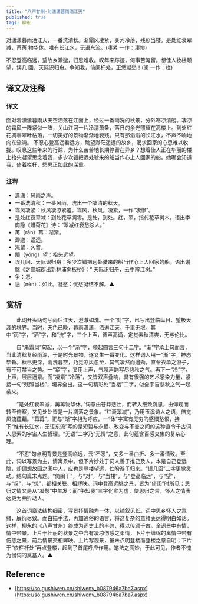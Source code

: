```yaml
---
title: "八声甘州·对潇潇暮雨洒江天"
published: true
tags: 柳永
---
```


对潇潇暮雨洒江天，一番洗清秋。渐霜风凄紧，关河冷落，残照当楼。是处红衰翠减，苒苒
物华休。唯有长江水，无语东流。(凄紧 一作：凄惨)

不忍登高临远，望故乡渺邈，归思难收。叹年来踪迹，何事苦淹留。想佳人妆楼颙望，误几
回、天际识归舟。争知我，倚阑杆处，正恁凝愁！(阑 一作：栏)

## 译文及注释

### 译文

面对着潇潇暮雨从天空洒落在江面上，经过一番雨洗的秋景，分外寒凉清朗。凄凉的霜风一阵紧似一阵，关山江河一片冷清萧条，落日的余光照耀在高楼上。到处红花凋零翠叶枯落，一切美好的景物渐渐地衰残。只有那滔滔的长江水，不声不响地向东流淌。
不忍心登高遥看远方，眺望渺茫遥远的故乡，渴求回家的心思难以收拢。叹息这些年来的行踪，为什么苦苦地长期停留在异乡？想着佳人正在华丽的楼上抬头凝望思念着我，多少次错把远处驶来的船当作心上人回家的船。她哪会知道我，倚着栏杆，愁思正如此的深重。

### 注释

- 潇潇：风雨之声。
- 一番洗清秋：一番风雨，洗出一个凄清的秋天。
- 霜风凄紧：秋风凄凉紧迫。霜风，秋风。凄紧，一作“凄惨”。
- 是处红衰翠减：到处花草凋零。是处，到处。红，翠，指代花草树木。语出李商隐《赠荷花》诗：“翠减红衰愁杀人。”
- 苒（rǎn）苒：渐渐。
- 渺邈：遥远。
- 淹留：久留。
- 颙（yóng）望：抬头远望。
- 误几回、天际识归舟：多少次错把远处驶来的船当作心上人回家的船。语出谢朓《之宣城郡出新林浦向板桥》：“ 天际识归舟，云中辨江树。”
- 争：怎。
- 恁（nèn）：如此。凝愁：忧愁凝结不解。▲

## 赏析

　　此词开头两句写雨后江天，澄澈如洗。一个“对”字，已写出登临纵目、望极天涯的境界。当时，天色已晚，暮雨潇潇，洒遍江天，千里无垠。其中“雨”字，“洒”字，和“洗”字，三个上声，循声高诵，定觉素秋清爽，无与伦比。

　　自“渐霜风”句起，以一个“渐”字，领起四言三句十二字。“渐”字承上句而言，当此清秋复经雨涤，于是时光景物，遂又生一番变化。这样词人用一“渐”字，神态毕备。秋已更深，雨洗暮空，乃觉凉风忽至，其气凄然而遒劲，直令衣单之游子，有不可禁当之势。一“紧”字，又用上声，气氛声韵写尽悲秋之气。再下一“冷”字，上声，层层逼紧。而“凄紧”“冷落”，又皆双声叠响，具有很强的艺术感染力量，紧接一句“残照当楼”，境界全出。这一句精彩处“当楼”二字，似全宇宙悲秋之气一起袭来。

　　“是处红衰翠减，苒苒物华休。”词意由苍莽悲壮，而转入细致沉思，由仰观而转至俯察，又见处处皆是一片凋落之景象。“红衰翠减”，乃用玉溪诗人之语，倍觉风流蕴藉。“苒苒”，正与“渐”字相为呼应。一“休”字寓有无穷的感慨愁恨，接下“惟有长江水，无语东流”写的是短暂与永恒、改变与不变之间的这种直令千古词人思索的宇宙人生哲理。“无语”二字乃“无情”之意，此句蕴含百感交集的复杂心理。

　　“不忍”句点明背景是登高临远，云“不忍”，又多一番曲折、多一番情致。至此，词以写景为主，情寓景中。但下片妙处于词人善于推己及人，本是自己登远眺，却偏想故园之闺中人，应也是登楼望远，伫盼游子归来。“误几回”三字更觉灵动。结句篇末点题。“倚阑干”，与“对”，与“当楼”，与“登高临远”，与“望”，与“叹”，与“想”，都相关联、相辉映。词中登高远眺之景，皆为“倚闺”时所见；思归之情又是从“凝愁”中生发；而“争知我”三字化实为虚，使思归之苦，怀人之情表达更为曲折动人。

　　这首词章法结构细密，写景抒情融为一体，以铺叙见长。词中思乡怀人之意绪，展衍尽致。而白描手法，再加通俗的语言，将这复杂的意绪表达得明白如话。这样，柳永的《八声甘州》终成为词史上的丰碑，得以传颂千古。全词景中有情，情中带景。上片于壮丽的秋景之中含有凄凉伤感之柔情，下片于缠绵的离情中带有伤感之景，前后情景交相辉映。上片写观景，虽未点明登楼而登楼之意自明；下片于“依栏杆处”再点登楼，起到了首尾呼应作用。笔法之高妙，于此可见，作者不愧为慢词的奠基人。▲

## Reference

- [https://so.gushiwen.cn/shiwenv_b087946a7ba7.aspx](https://so.gushiwen.cn/shiwenv_b087946a7ba7.aspx)